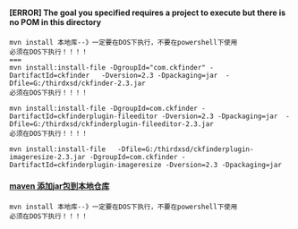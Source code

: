 

#### [ERROR] The goal you specified requires a project to execute but there is no POM in this directory

```
mvn install 本地库--》一定要在DOS下执行，不要在powershell下使用
必须在DOS下执行！！！！
===
mvn install:install-file -DgroupId="com.ckfinder" -DartifactId=ckfinder   -Dversion=2.3 -Dpackaging=jar  -Dfile=G:/thirdxsd/ckfinder-2.3.jar
必须在DOS下执行！！！！

mvn install:install-file -DgroupId=com.ckfinder -DartifactId=ckfinderplugin-fileeditor -Dversion=2.3 -Dpackaging=jar  -Dfile=G:/thirdxsd/ckfinderplugin-fileeditor-2.3.jar
必须在DOS下执行！！！！

mvn install:install-file   -Dfile=G:/thirdxsd/ckfinderplugin-imageresize-2.3.jar -DgroupId=com.ckfinder -DartifactId=ckfinderplugin-imageresize -Dversion=2.3 -Dpackaging=jar
```

#### [maven 添加jar包到本地仓库](https://blog.csdn.net/zhangfeng2124/article/details/72637072)

```
mvn install 本地库--》一定要在DOS下执行，不要在powershell下使用
必须在DOS下执行！！！！
```